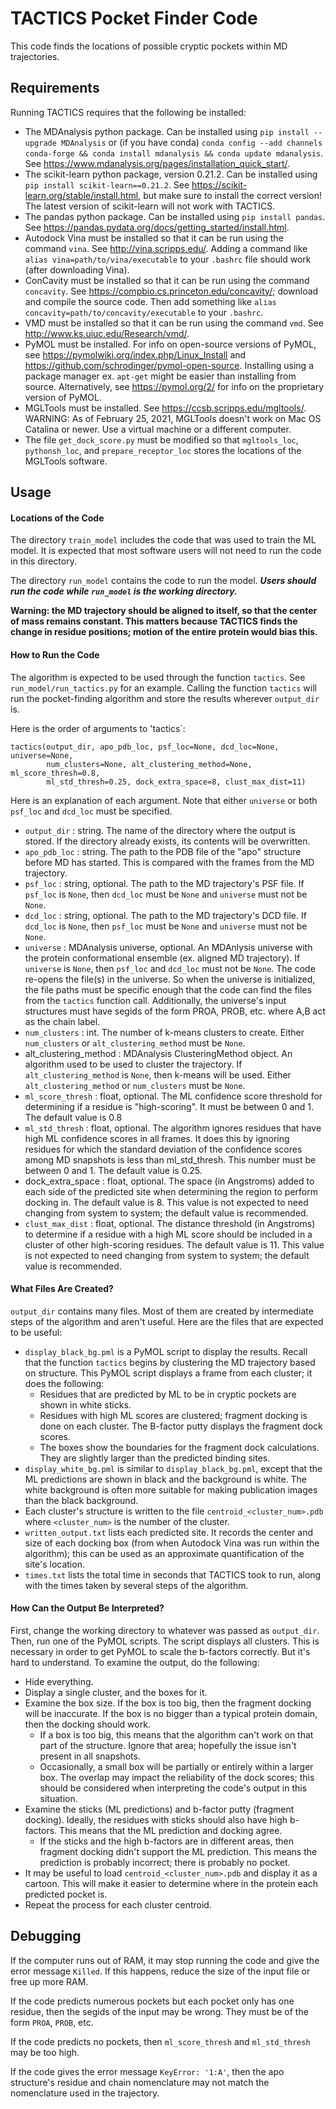 # TACTICS Pocket Finder Code
This code finds the locations of possible cryptic pockets within MD trajectories.

## Requirements
Running TACTICS requires that the following be installed:
* The MDAnalysis python package.  Can be installed using `pip install --upgrade MDAnalysis` or (if you have conda) `conda config --add channels conda-forge && conda install mdanalysis && conda update mdanalysis`.  See https://www.mdanalysis.org/pages/installation_quick_start/.
* The scikit-learn python package, version 0.21.2.  Can be installed using `pip install scikit-learn==0.21.2`.  See https://scikit-learn.org/stable/install.html, but make sure to install the correct version!  The latest version of scikit-learn will not work with TACTICS.
* The pandas python package.  Can be installed using `pip install pandas`.  See https://pandas.pydata.org/docs/getting_started/install.html.
* Autodock Vina must be installed so that it can be run using the command `vina`.  See http://vina.scripps.edu/.  Adding a command like `alias vina=path/to/vina/executable` to your `.bashrc` file should work (after downloading Vina).
* ConCavity must be installed so that it can be run using the command `concavity`.  See https://compbio.cs.princeton.edu/concavity/; download and compile the source code.  Then add something like `alias concavity=path/to/concavity/executable` to your `.bashrc`.
* VMD must be installed so that it can be run using the command `vmd`.  See http://www.ks.uiuc.edu/Research/vmd/.
* PyMOL must be installed.  For info on open-source versions of PyMOL, see https://pymolwiki.org/index.php/Linux_Install and https://github.com/schrodinger/pymol-open-source.  Installing using a package manager ex. `apt-get` might be easier than installing from source.  Alternatively, see https://pymol.org/2/ for info on the proprietary version of PyMOL.
* MGLTools must be installed.  See https://ccsb.scripps.edu/mgltools/.  WARNING: As of February 25, 2021, MGLTools doesn't work on Mac OS Catalina or newer.  Use a virtual machine or a different computer.
* The file `get_dock_score.py` must be modified so that `mgltools_loc`, `pythonsh_loc`, and `prepare_receptor_loc` stores the locations of the MGLTools software.

## Usage
#### Locations of the Code
The directory `train_model` includes the code that was used to train the ML model.  It is expected that most software users will not need to run the code in this directory.

The directory `run_model` contains the code to run the model.   ***Users should run the code while `run_model` is the working directory.***

**Warning: the MD trajectory should be aligned to itself, so that the center of mass remains constant.  This matters because TACTICS finds the change in residue positions; motion of the entire protein would bias this.**

#### How to Run the Code

The algorithm is expected to be used through the function `tactics`.  See
`run_model/run_tactics.py` for an example.  Calling the function
`tactics` will run the pocket-finding algorithm and store the results
wherever `output_dir` is.

Here is the order of arguments to 'tactics`:

```
tactics(output_dir, apo_pdb_loc, psf_loc=None, dcd_loc=None, universe=None,
        num_clusters=None, alt_clustering_method=None, ml_score_thresh=0.8,
        ml_std_thresh=0.25, dock_extra_space=8, clust_max_dist=11)
```
Here is an explanation of each argument.  Note that either `universe` or both `psf_loc` and `dcd_loc` must be specified.

 * `output_dir` : string.  The name of the directory where the output is stored.  If the directory already exists, its contents will be overwritten.
 * `apo_pdb_loc` : string.  The path to the PDB file of the "apo" structure before MD has started.  This is compared with the frames from the MD trajectory.
 * `psf_loc` : string, optional.  The path to the MD trajectory's PSF file.   If `psf_loc` is `None`, then `dcd_loc` must be `None` and `universe` must not be `None`.
 * `dcd_loc` : string, optional.  The path to the MD trajectory's DCD file.  If `dcd_loc` is `None`, then `psf_loc` must be `None` and `universe` must not be `None`.
 * `universe` : MDAnalysis universe, optional.  An MDAnlysis universe with the protein conformational ensemble (ex. aligned MD trajectory).  If `universe` is `None`, then `psf_loc` and `dcd_loc` must not be `None`.  The code re-opens the file(s) in the universe.  So when the universe is initialized, the file paths must be specific enough that the code can find the files from the `tactics` function call.  Additionally, the universe's input structures must have segids of the form PROA, PROB, etc. where A,B act as the chain label.
 * `num_clusters` : int.  The number of k-means clusters to create.  Either `num_clusters` or `alt_clustering_method` must be `None`.
 * alt_clustering_method : MDAnalysis ClusteringMethod object.  An algorithm used to be used to cluster the trajectory.  If `alt_clustering_method` is `None`, then k-means will be used.  Either `alt_clustering_method` or `num_clusters` must be `None`.
 * `ml_score_thresh` : float, optional.  The ML confidence score threshold for determining if a residue is "high-scoring".  It must be between 0 and 1.  The default value is 0.8
 * `ml_std_thresh` : float, optional.  The algorithm ignores residues that have high ML confidence scores in all frames.  It does this by ignoring residues for which the standard deviation of the confidence scores among MD snapshots is less than ml_std_thresh.  This number must be between 0 and 1.  The default value is 0.25.
 * dock_extra_space : float, optional.  The space (in Angstroms) added to each side of the predicted site when determining the region to perform docking in.  The default value is 8.  This value is not expected to need changing from system to system; the default value is recommended.
 * `clust_max_dist` : float, optional.  The distance threshold (in Angstroms) to determine if a residue with a high ML score should be included in a cluster of other high-scoring residues.  The default value is 11.  This value is not expected to need changing from system to system; the default value is recommended.
 
 
#### What Files Are Created?
 
 
 `output_dir` contains many files.  Most of them are created by intermediate steps of the algorithm and aren't useful.  Here are the files that are expected to be useful:
 
  * `display_black_bg.pml` is a PyMOL script to display the results.  Recall that the function `tactics` begins by clustering the MD trajectory based on structure.  This PyMOL script displays a frame from each cluster; it does the following:
    * Residues that are predicted by ML to be in cryptic pockets are shown in white sticks.
    * Residues with high ML scores are clustered; fragment docking is done on each cluster.  The B-factor putty displays the fragment dock scores.
    * The boxes show the boundaries for the fragment dock calculations.  They are slightly larger than the predicted binding sites.
  * `display_white_bg.pml` is similar to `display_black_bg.pml`, except that the ML predictions are shown in black and the background is white.  The white background is often more suitable for making publication images than the black background.
  * Each cluster's structure is written to the file `centroid_<cluster_num>.pdb` where `<cluster_num>` is the number of the cluster.
  * `written_output.txt` lists each predicted site.  It records the center and size of each docking box (from when Autodock Vina was run within the algorithm); this can be used as an approximate quantification of the site's location.
  * `times.txt` lists the total time in seconds that TACTICS took to run, along with the times taken by several steps of the algorithm.
#### How Can the Output Be Interpreted?
First, change the working directory to whatever was passed as `output_dir`.  Then, run one of the PyMOL scripts.  The script displays all clusters.  This is necessary in order to get PyMOL to scale the b-factors correctly.  But it's hard to understand.  To examine the output, do the following:

 * Hide everything.
 * Display a single cluster, and the boxes for it.
 * Examine the box size.  If the box is too big, then the fragment docking will be inaccurate.  If the box is no bigger than a typical protein domain, then the docking should work.
     * If a box is too big, this means that the algorithm can't work on that part of the structure.  Ignore that area; hopefully the issue isn't present in all snapshots.
     * Occasionally, a small box will be partially or entirely within a larger box.  The overlap may impact the reliability of the dock scores; this should be considered when interpreting the code's output in this situation.
 * Examine the sticks (ML predictions) and b-factor putty (fragment docking).  Ideally, the residues with sticks should also have high b-factors.  This means that the ML prediction and docking agree.
     * If the sticks and the high b-factors are in different areas, then fragment docking didn't support the ML prediction.  This means the prediction is probably incorrect; there is probably no pocket.
 * It may be useful to load `centroid_<cluster_num>.pdb` and display it as a cartoon.  This will make it easier to determine where in the protein each predicted pocket is.
 * Repeat the process for each cluster centroid.

## Debugging
If the computer runs out of RAM, it may stop running the code and give the error message `Killed`.  If this happens, reduce the size of the input file or free up more RAM.

If the code predicts numerous pockets but each pocket only has one residue, then the segids of the input may be wrong.  They must be of the form `PROA`, `PROB`, etc.

If the code predicts no pockets, then `ml_score_thresh` and `ml_std_thresh` may be too high.

If the code gives the error message `KeyError: '1:A'`, then the apo structure's residue and chain nomenclature may not match the nomenclature used in the trajectory.
